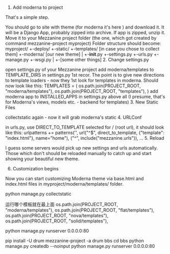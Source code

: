 1. Add moderna to project

That's a simple step.

You should go to site with theme (for moderna it's here ) and download it. It will be a Django App, probably zipped into archive.
If app is zipped, unzip it.
Move it to your Mezzanine project folder (the one, which got created by command mezzanine-project myproject)
Folder structure should become:
myproject/
+-deploy/
+-static/
+-templates/    [in case you chose to collect them]
+-moderna/      [our new theme]
|
+-__init__.py
+-settings.py
+-urls.py
+-manage.py
+-wsgi.py
|
+-[some other things]
2. Change settings.py

open settings.py of your Mezzanine project
add moderna/templates to TEMPLATE_DIRS in settings.py 1st recor. The point is to give new directions to template loaders - now they 1st look for templates in moderna. Should now look like this:
TEMPLATES = (
    os.path.join(PROJECT_ROOT, "moderna/templates"),
    os.path.join(PROJECT_ROOT, "templates"),
)
add moderna app to INSTALLED_APPS in settings.py above all (I presume, that's for Moderna's views, models etc. - backend for templates)
3. New Static Files

collectstatic again - now it will grab moderna's static
4. URLConf

in urls.py, use DIRECT_TO_TEMPLATE selected for / (root url), it should look like this:
urlpatterns += patterns('',
    url("^$", direct_to_template, {"template": "index.html"}, name="home"),
("^", include("mezzanine.urls")),
...
5. Reload

I guess some servers would pick up new settings and urls automatically. Those which don't should be reloaded manually to catch up and start showing your beautiful new theme.

6. Customization begins

Now you can start customizing Moderna theme via base.html and index.html files in myproject/moderna/templates/ folder.

python manage.py collectstatic

运行哪个模板就在最上面
os.path.join(PROJECT_ROOT, "moderna/templates"),
os.path.join(PROJECT_ROOT, "flat/templates"),
os.path.join(PROJECT_ROOT, "nova/templates"),
os.path.join(PROJECT_ROOT, "solid/templates"),

python manage.py runserver 0.0.0.0:80


pip install -U drum
mezzanine-project -a drum bbs
cd bbs
python manage.py createdb --noinput
python manage.py runserver 0.0.0.0:80




